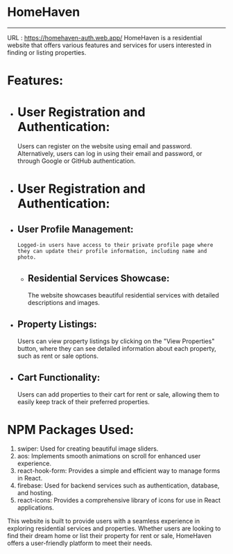 # HomeHaven
---
URL  :   https://homehaven-auth.web.app/
HomeHaven is a residential website that offers various features and services for users interested in finding or listing properties.
# Features:

   - # User Registration and Authentication:
        Users can register on the website using email and password.
        Alternatively, users can log in using their email and password, or through Google or GitHub authentication.

   - # User Registration and Authentication:
  - ## User Profile Management:
        Logged-in users have access to their private profile page where they can update their profile information, including name and photo.

    - ## Residential Services Showcase:
       The website showcases beautiful residential services with detailed descriptions and images.

   - ## Property Listings:
     Users can view property listings by clicking on the "View Properties" button, where they can see detailed information about each property, such as rent or sale options.

   - ## Cart Functionality:
        Users can add properties to their cart for rent or sale, allowing them to easily keep track of their preferred properties.

# NPM Packages Used:

   1. swiper: Used for creating beautiful image sliders.
   2. aos: Implements smooth animations on scroll for enhanced user experience.
   3. react-hook-form: Provides a simple and efficient way to manage forms in React.
   4. firebase: Used for backend services such as authentication, database, and hosting.
   5. react-icons: Provides a comprehensive library of icons for use in React applications.

This website is built to provide users with a seamless experience in exploring residential services and properties. Whether users are looking to find their dream home or list their property for rent or sale, HomeHaven offers a user-friendly platform to meet their needs.
